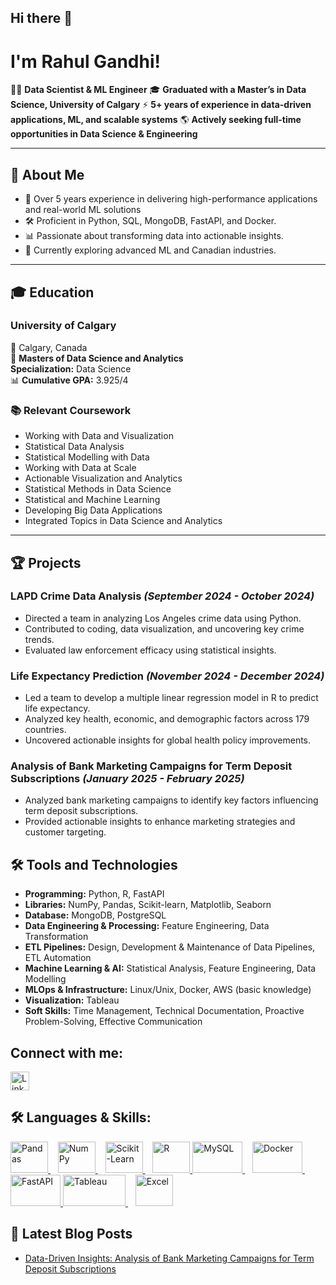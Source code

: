 ## Hi there 👋
# I'm Rahul Gandhi!

👨‍💻 **Data Scientist & ML Engineer**
🎓 **Graduated with a Master’s in Data Science, University of Calgary**
⚡ **5+ years of experience in data-driven applications, ML, and scalable systems**
🌎 **Actively seeking full-time opportunities in Data Science & Engineering**

---

## 🚀 About Me
- 💼 Over 5 years experience in delivering high-performance applications and real-world ML solutions
- 🛠 Proficient in Python, SQL, MongoDB, FastAPI, and Docker.
- 📊 Passionate about transforming data into actionable insights.
- 🌱 Currently exploring advanced ML and Canadian industries.

---

## 🎓 Education  

### University of Calgary  
📍 Calgary, Canada  
📅 **Masters of Data Science and Analytics**  
**Specialization:** Data Science  
📊 **Cumulative GPA:** 3.925/4  

### 📚 Relevant Coursework  
- Working with Data and Visualization  
- Statistical Data Analysis  
- Statistical Modelling with Data  
- Working with Data at Scale  
- Actionable Visualization and Analytics  
- Statistical Methods in Data Science  
- Statistical and Machine Learning  
- Developing Big Data Applications  
- Integrated Topics in Data Science and Analytics  

---

## 🏆 Projects  

### **LAPD Crime Data Analysis** *(September 2024 - October 2024)*  
- Directed a team in analyzing Los Angeles crime data using Python.  
- Contributed to coding, data visualization, and uncovering key crime trends.  
- Evaluated law enforcement efficacy using statistical insights.  

### **Life Expectancy Prediction** *(November 2024 - December 2024)*  
- Led a team to develop a multiple linear regression model in R to predict life expectancy.  
- Analyzed key health, economic, and demographic factors across 179 countries.  
- Uncovered actionable insights for global health policy improvements.  

### **Analysis of Bank Marketing Campaigns for Term Deposit Subscriptions** *(January 2025 - February 2025)*  
- Analyzed bank marketing campaigns to identify key factors influencing term deposit subscriptions.  
- Provided actionable insights to enhance marketing strategies and customer targeting.



## 🛠️ Tools and Technologies
- **Programming:** Python, R, FastAPI
- **Libraries:** NumPy, Pandas, Scikit-learn, Matplotlib, Seaborn
- **Database:** MongoDB, PostgreSQL
- **Data Engineering & Processing:** Feature Engineering, Data Transformation
- **ETL Pipelines:** Design, Development & Maintenance of Data Pipelines, ETL Automation
- **Machine Learning & AI:**  Statistical Analysis, Feature Engineering, Data Modelling
- **MLOps & Infrastructure:** Linux/Unix, Docker, AWS (basic knowledge) 
- **Visualization:** Tableau
- **Soft Skills:** Time Management, Technical Documentation, Proactive Problem-Solving, Effective Communication

## Connect with me:
<a href="https://www.linkedin.com/in/rahuldgandhi">
    <img src="https://upload.wikimedia.org/wikipedia/commons/c/ca/LinkedIn_logo_initials.png" width="30" height="30" alt="LinkedIn">
</a>

## 🛠 Languages & Skills: 

<a href="https://pandas.pydata.org/">
    <img src="https://upload.wikimedia.org/wikipedia/commons/e/ed/Pandas_logo.svg" width="60" height="50" alt="Pandas">
</a> &nbsp;&nbsp;
<a href="https://numpy.org/">
    <img src="https://upload.wikimedia.org/wikipedia/commons/3/31/NumPy_logo_2020.svg" width="60" height="50" alt="NumPy">
</a> &nbsp;&nbsp;
<a href="https://scikit-learn.org/">
    <img src="https://upload.wikimedia.org/wikipedia/commons/0/05/Scikit_learn_logo_small.svg" width="60" height="50" alt="Scikit-Learn">
</a> &nbsp;&nbsp;
<a href="https://www.r-project.org/">
    <img src="https://upload.wikimedia.org/wikipedia/commons/1/1b/R_logo.svg" width="60" height="50" alt="R">
</a>  

<a href="https://www.mysql.com/">
    <img src="https://upload.wikimedia.org/wikipedia/en/d/dd/MySQL_logo.svg" width="80" height="50" alt="MySQL">
</a> &nbsp;&nbsp;
<a href="https://www.docker.com/">
    <img src="https://upload.wikimedia.org/wikipedia/commons/4/4e/Docker_%28container_engine%29_logo.svg" width="80" height="50" alt="Docker">
</a> &nbsp;&nbsp;
<a href="https://fastapi.tiangolo.com/">
    <img src="https://fastapi.tiangolo.com/img/logo-margin/logo-teal.png" width="80" height="50" alt="FastAPI">
</a>  

<a href="https://www.tableau.com/">
    <img src="https://upload.wikimedia.org/wikipedia/commons/4/4b/Tableau_Logo.png" width="100" height="50" alt="Tableau">
</a> &nbsp;&nbsp;
<a href="https://www.microsoft.com/en-us/microsoft-365/excel">
    <img src="https://upload.wikimedia.org/wikipedia/commons/7/7f/Microsoft_Office_Excel_%282019%E2%80%93present%29.svg" width="60" height="50" alt="Excel">
</a> 

## 📝 Latest Blog Posts  

- [Data-Driven Insights: Analysis of Bank Marketing Campaigns​ for Term Deposit Subscriptions](https://medium.com/@rahuldgandhi006/data-driven-insights-analysis-of-bank-marketing-campaigns-for-term-deposit-subscriptions-d4398ca02402)

